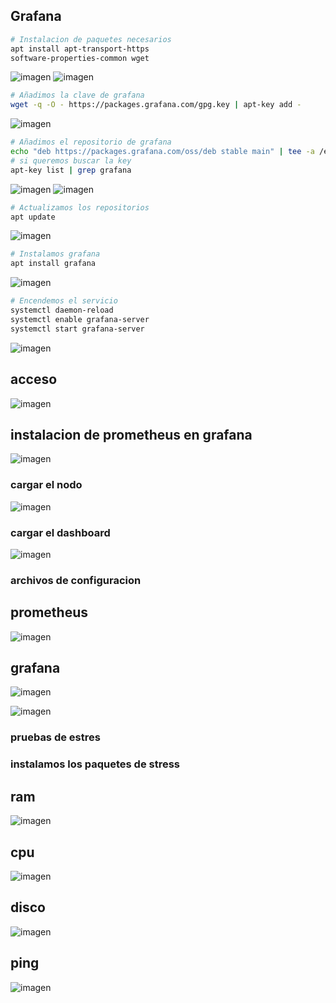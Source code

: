 ## Grafana
```bash
# Instalacion de paquetes necesarios
apt install apt-transport-https
software-properties-common wget
```
![imagen](https://github.com/user-attachments/assets/9a157d18-0e33-4531-be9d-4152b3da539b)
![imagen](https://github.com/user-attachments/assets/07426776-ff36-4723-a2d6-f3cddcf9f726)


```bash
# Añadimos la clave de grafana
wget -q -O - https://packages.grafana.com/gpg.key | apt-key add -
```
![imagen](https://github.com/user-attachments/assets/dc18652f-140a-4ee0-a8f4-c600178af6ce)

```bash
# Añadimos el repositorio de grafana
echo "deb https://packages.grafana.com/oss/deb stable main" | tee -a /etc/apt/sources.list.d/grafana.list
# si queremos buscar la key
apt-key list | grep grafana
```
![imagen](https://github.com/user-attachments/assets/bceb9522-f328-446c-9a35-79e689c5a0fa)
![imagen](https://github.com/user-attachments/assets/ccea3a09-40b5-4ee6-9658-7a654b64faf0)


```bash
# Actualizamos los repositorios
apt update
```
![imagen](https://github.com/user-attachments/assets/810bb61f-424b-4500-b604-5a26b3769f77)


```bash
# Instalamos grafana
apt install grafana
```
![imagen](https://github.com/user-attachments/assets/2624e5e5-e05b-4d3d-9bfb-9b3a5b4bcff7)

```bash
# Encendemos el servicio
systemctl daemon-reload
systemctl enable grafana-server
systemctl start grafana-server
```

![imagen](https://github.com/user-attachments/assets/497f5362-6bca-4982-a474-9a2ea3832164)

## acceso

![imagen](https://github.com/user-attachments/assets/77041338-83f5-4a40-93c7-9d9f0688e2c0)


## instalacion de prometheus en grafana


![imagen](https://github.com/user-attachments/assets/cccb0fb9-1cd0-4683-94b2-51ec638f7060)
### cargar el nodo

![imagen](https://github.com/user-attachments/assets/f9fd627a-f825-4253-b27b-edc237ea25e8)

### cargar el dashboard
![imagen](https://github.com/user-attachments/assets/345038a3-3b23-4da5-ab20-4ee999fb4698)

### archivos de configuracion

## prometheus
![imagen](https://github.com/user-attachments/assets/e20279b0-04e8-497c-b51c-7f366b15ed66)

## grafana
![imagen](https://github.com/user-attachments/assets/826b27ff-62ea-46e0-8997-61e1e6e024bd)

![imagen](https://github.com/user-attachments/assets/4c6571fc-068c-490b-8794-1b83f2e56060)


### pruebas de estres
### instalamos los paquetes de stress

## ram

![imagen](https://github.com/user-attachments/assets/3c49a8d8-6fed-45c6-970b-cdf161b6a836)

## cpu

![imagen](https://github.com/user-attachments/assets/daa1bbd4-4d2c-4889-90b0-3b549aedea00)

## disco
![imagen](https://github.com/user-attachments/assets/b52c4bcb-6967-48e3-9c7c-5c1339e6331f)

## ping
![imagen](https://github.com/user-attachments/assets/37ad171f-03ad-4bb3-871c-e9cc676606f9)




